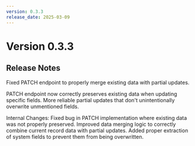 ```yaml
---
version: 0.3.3
release_date: 2025-03-09
---
```


# Version 0.3.3

## Release Notes
Fixed PATCH endpoint to properly merge existing data with partial updates.

PATCH endpoint now correctly preserves existing data when updating specific fields. 
More reliable partial updates that don't unintentionally overwrite unmentioned fields.

Internal Changes: 
Fixed bug in PATCH implementation where existing data was not properly preserved. 
Improved data merging logic to correctly combine current record data with partial updates. 
Added proper extraction of system fields to prevent them from being overwritten. 